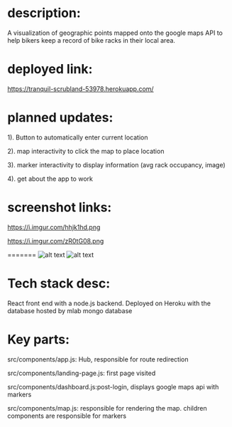description:
=======

A visualization of geographic points mapped onto the google maps API to help bikers keep a record of bike racks in their local area.

deployed link:
=======

https://tranquil-scrubland-53978.herokuapp.com/

planned updates:
=======

1). Button to automatically enter current location

2). map interactivity to click the map to place location

3). marker interactivity to display information (avg rack occupancy, image)

4). get about the app to work


screenshot links:
=======

https://i.imgur.com/hhjk1hd.png

https://i.imgur.com/zR0tG08.png

=======
![alt text](https://i.imgur.com/rR3rWjW.png)
![alt text](https://i.imgur.com/jUt0AjB.png)


Tech stack desc:
=======

React front end with a node.js backend. Deployed on Heroku with the database hosted by mlab mongo database

Key parts: 
=======


src/components/app.js: Hub, responsible for route redirection

src/components/landing-page.js: first page visited

src/components/dashboard.js:post-login, displays google maps api with markers

src/components/map.js: responsible for rendering the map. children components are responsible for markers
